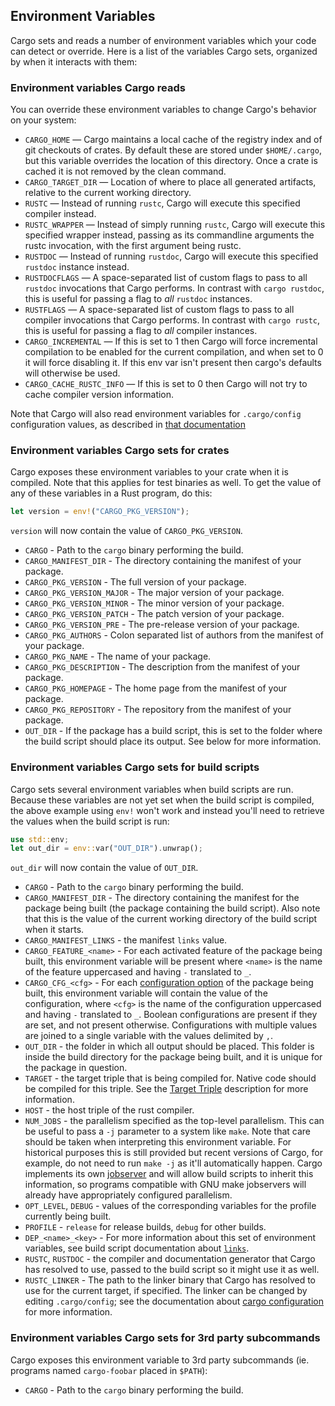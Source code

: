 ## Environment Variables

Cargo sets and reads a number of environment variables which your code can detect
or override. Here is a list of the variables Cargo sets, organized by when it interacts
with them:

### Environment variables Cargo reads

You can override these environment variables to change Cargo's behavior on your
system:

* `CARGO_HOME` — Cargo maintains a local cache of the registry index and of git
  checkouts of crates.  By default these are stored under `$HOME/.cargo`, but
  this variable overrides the location of this directory. Once a crate is cached
  it is not removed by the clean command.
* `CARGO_TARGET_DIR` — Location of where to place all generated artifacts,
  relative to the current working directory.
* `RUSTC` — Instead of running `rustc`, Cargo will execute this specified
  compiler instead.
* `RUSTC_WRAPPER` — Instead of simply running `rustc`, Cargo will execute this
  specified wrapper instead, passing as its commandline arguments the rustc
  invocation, with the first argument being rustc.
* `RUSTDOC` — Instead of running `rustdoc`, Cargo will execute this specified
  `rustdoc` instance instead.
* `RUSTDOCFLAGS` — A space-separated list of custom flags to pass to all `rustdoc`
  invocations that Cargo performs. In contrast with `cargo rustdoc`, this is
  useful for passing a flag to *all* `rustdoc` instances.
* `RUSTFLAGS` — A space-separated list of custom flags to pass to all compiler
  invocations that Cargo performs. In contrast with `cargo rustc`, this is
  useful for passing a flag to *all* compiler instances.
* `CARGO_INCREMENTAL` — If this is set to 1 then Cargo will force incremental
  compilation to be enabled for the current compilation, and when set to 0 it
  will force disabling it. If this env var isn't present then cargo's defaults
  will otherwise be used.
* `CARGO_CACHE_RUSTC_INFO` — If this is set to 0 then Cargo will not try to cache
  compiler version information.

Note that Cargo will also read environment variables for `.cargo/config`
configuration values, as described in [that documentation][config-env]

[config-env]: reference/config.html#environment-variables

### Environment variables Cargo sets for crates

Cargo exposes these environment variables to your crate when it is compiled.
Note that this applies for test binaries as well.
To get the value of any of these variables in a Rust program, do this:

```rust
let version = env!("CARGO_PKG_VERSION");
```

`version` will now contain the value of `CARGO_PKG_VERSION`.

* `CARGO` - Path to the `cargo` binary performing the build.
* `CARGO_MANIFEST_DIR` - The directory containing the manifest of your package.
* `CARGO_PKG_VERSION` - The full version of your package.
* `CARGO_PKG_VERSION_MAJOR` - The major version of your package.
* `CARGO_PKG_VERSION_MINOR` - The minor version of your package.
* `CARGO_PKG_VERSION_PATCH` - The patch version of your package.
* `CARGO_PKG_VERSION_PRE` - The pre-release version of your package.
* `CARGO_PKG_AUTHORS` - Colon separated list of authors from the manifest of your package.
* `CARGO_PKG_NAME` - The name of your package.
* `CARGO_PKG_DESCRIPTION` - The description from the manifest of your package.
* `CARGO_PKG_HOMEPAGE` - The home page from the manifest of your package.
* `CARGO_PKG_REPOSITORY` - The repository from the manifest of your package.
* `OUT_DIR` - If the package has a build script, this is set to the folder where the build
              script should place its output.  See below for more information.

### Environment variables Cargo sets for build scripts

Cargo sets several environment variables when build scripts are run. Because these variables
are not yet set when the build script is compiled, the above example using `env!` won't work
and instead you'll need to retrieve the values when the build script is run:

```rust
use std::env;
let out_dir = env::var("OUT_DIR").unwrap();
```

`out_dir` will now contain the value of `OUT_DIR`.

* `CARGO` - Path to the `cargo` binary performing the build.
* `CARGO_MANIFEST_DIR` - The directory containing the manifest for the package
                         being built (the package containing the build
                         script). Also note that this is the value of the
                         current working directory of the build script when it
                         starts.
* `CARGO_MANIFEST_LINKS` - the manifest `links` value.
* `CARGO_FEATURE_<name>` - For each activated feature of the package being
                           built, this environment variable will be present
                           where `<name>` is the name of the feature uppercased
                           and having `-` translated to `_`.
* `CARGO_CFG_<cfg>` - For each [configuration option][configuration] of the
                      package being built, this environment variable will
                      contain the value of the configuration, where `<cfg>` is
                      the name of the configuration uppercased and having `-`
                      translated to `_`.
                      Boolean configurations are present if they are set, and
                      not present otherwise.
                      Configurations with multiple values are joined to a
                      single variable with the values delimited by `,`.
* `OUT_DIR` - the folder in which all output should be placed. This folder is
              inside the build directory for the package being built, and it is
              unique for the package in question.
* `TARGET` - the target triple that is being compiled for. Native code should be
             compiled for this triple. See the [Target Triple] description
             for more information.
* `HOST` - the host triple of the rust compiler.
* `NUM_JOBS` - the parallelism specified as the top-level parallelism. This can
               be useful to pass a `-j` parameter to a system like `make`. Note
               that care should be taken when interpreting this environment
               variable. For historical purposes this is still provided but
               recent versions of Cargo, for example, do not need to run `make
               -j` as it'll automatically happen. Cargo implements its own
               [jobserver] and will allow build scripts to inherit this
               information, so programs compatible with GNU make jobservers will
               already have appropriately configured parallelism.
* `OPT_LEVEL`, `DEBUG` - values of the corresponding variables for the
                         profile currently being built.
* `PROFILE` - `release` for release builds, `debug` for other builds.
* `DEP_<name>_<key>` - For more information about this set of environment
                       variables, see build script documentation about [`links`][links].
* `RUSTC`, `RUSTDOC` - the compiler and documentation generator that Cargo has
                       resolved to use, passed to the build script so it might
                       use it as well.
* `RUSTC_LINKER` - The path to the linker binary that Cargo has resolved to use
                   for the current target, if specified. The linker can be
                   changed by editing `.cargo/config`; see the documentation
                   about [cargo configuration][cargo-config] for more
                   information.

[links]: reference/build-scripts.html#the-links-manifest-key
[configuration]: https://doc.rust-lang.org/reference/attributes.html#conditional-compilation
[jobserver]: https://www.gnu.org/software/make/manual/html_node/Job-Slots.html
[cargo-config]: reference/config.html
[Target Triple]: appendix/glossary.html#target

### Environment variables Cargo sets for 3rd party subcommands

Cargo exposes this environment variable to 3rd party subcommands
(ie. programs named `cargo-foobar` placed in `$PATH`):

* `CARGO` - Path to the `cargo` binary performing the build.
